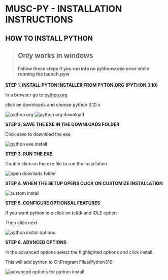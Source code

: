 # MUSC-PY - INSTALLATION INSTRUCTIONS

HOW TO INSTALL PYTHON
---------------------
> ## Only works in windows ##
> #### Follow these steps if you run into no pythonw.exe error while running the launch.pyw ####

__STEP 1. INSTALL PYTON INSTALLER FROM PYTON.ORG (PYTHON 3.10)__

In a browser go to [python.org](https://www.python.org/)

click on downloads and choose python 3.10.x

![python org](https://user-images.githubusercontent.com/110911293/185777853-efc04853-189e-4abb-b74a-b5a60a6f59ed.png)
![python org download](https://user-images.githubusercontent.com/110911293/185778861-aadadfb7-682d-49bb-be83-b83541b10dd0.png)


__STEP 2. SAVE THE EXE IN THE DOWNLOADS FOLDER__

Click save to download the exe

![python exe install](https://user-images.githubusercontent.com/110911293/185777990-ccabff1d-6b69-4f81-93de-d2ec6b1d2206.png)

__STEP 3. RUN THE EXE__

Double click on the exe file to run the installation

![open downlads folder](https://user-images.githubusercontent.com/110911293/185778051-908477fc-127e-468c-abd6-1aed22048d94.png)

__STEP 4. WHEN THE SETUP OPENS CLICK ON CUSTOMIZE INSTALLATION__

![custom install](https://user-images.githubusercontent.com/110911293/185778141-93688610-9443-4e1f-bf84-f0239cc2dbd2.png)

__STEP 5. CONFIGURE OPTIONSAL FEATURES__

If you want python idle click on tcl/tk and IDLE option

Then click next

![python install options](https://user-images.githubusercontent.com/110911293/185778245-6d375833-957c-49e0-8494-25fa117140d4.png)

__STEP 6. ADVNCED OPTIONS__

In the advanced options select the highlighted options and click install.

This will add python to C:\Program Files\Python310

![advanced options for python install](https://user-images.githubusercontent.com/110911293/185778318-3c2b90a0-dd16-4277-9481-51dba604ad6e.png)

